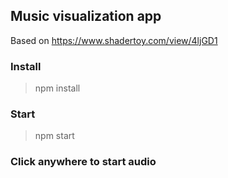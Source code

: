 ## Music visualization app
Based on https://www.shadertoy.com/view/4ljGD1
### Install
> npm install
### Start
> npm start
### Click anywhere to start audio
